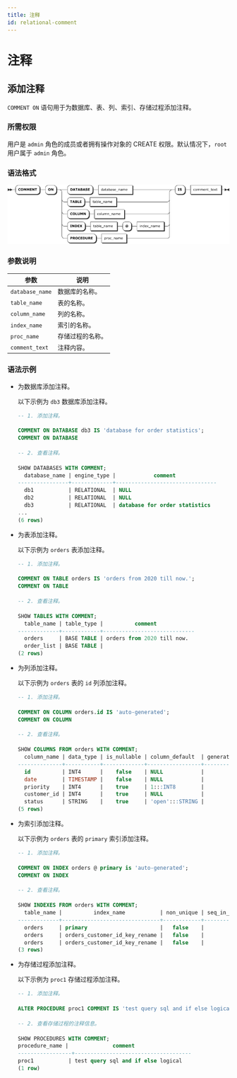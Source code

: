 ```yaml
---
title: 注释
id: relational-comment
---
```


# 注释

## 添加注释

`COMMENT ON` 语句用于为数据库、表、列、索引、存储过程添加注释。

### 所需权限

用户是 `admin` 角色的成员或者拥有操作对象的 CREATE 权限。默认情况下，`root` 用户属于 `admin` 角色。

### 语法格式

![](../../../static/sql-reference/addcomment.png)

### 参数说明

| 参数 | 说明 |
| --- | --- |
| `database_name` | 数据库的名称。 |
| `table_name` | 表的名称。 |
| `column_name` |列的名称。 |
| `index_name` | 索引的名称。 |
| `proc_name` | 存储过程的名称。|
| `comment_text` | 注释内容。 |

### 语法示例

- 为数据库添加注释。

    以下示例为 `db3` 数据库添加注释。

    ```sql
    -- 1. 添加注释。

    COMMENT ON DATABASE db3 IS 'database for order statistics';
    COMMENT ON DATABASE

    -- 2. 查看注释。

    SHOW DATABASES WITH COMMENT;
      database_name | engine_type |            comment
    ----------------+-------------+--------------------------------
      db1           | RELATIONAL  | NULL
      db2           | RELATIONAL  | NULL
      db3           | RELATIONAL  | database for order statistics
    ...
    (6 rows)
    ```

- 为表添加注释。

    以下示例为 `orders` 表添加注释。

    ```sql
    -- 1. 添加注释。

    COMMENT ON TABLE orders IS 'orders from 2020 till now.';
    COMMENT ON TABLE

    -- 2. 查看注释。

    SHOW TABLES WITH COMMENT;
      table_name | table_type |          comment
    -------------+------------+-----------------------------
      orders     | BASE TABLE | orders from 2020 till now.
      order_list | BASE TABLE |
    (2 rows)
    ```

- 为列添加注释。

    以下示例为 `orders` 表的 `id` 列添加注释。

    ```sql
    -- 1. 添加注释。

    COMMENT ON COLUMN orders.id IS 'auto-generated';
    COMMENT ON COLUMN

    -- 2. 查看注释。

    SHOW COLUMNS FROM orders WITH COMMENT;
      column_name | data_type | is_nullable | column_default  | generation_expression |                 indices                 | is_hidden | is_tag |    comment
    --------------+-----------+-------------+-----------------+-----------------------+-----------------------------------------+-----------+--------+-----------------
      id          | INT4      |    false    | NULL            |                       | {primary,orders_customer_id_key_rename} |   false   | false  | auto-generated
      date        | TIMESTAMP |    false    | NULL            |                       | {}                                      |   false   | false  | NULL
      priority    | INT4      |    true     | 1:::INT8        |                       | {}                                      |   false   | false  | NULL
      customer_id | INT4      |    true     | NULL            |                       | {orders_customer_id_key_rename}         |   false   | false  | NULL
      status      | STRING    |    true     | 'open':::STRING |                       | {}                                      |   false   | false  | NULL
    (5 rows)
    ```

- 为索引添加注释。

    以下示例为 `orders` 表的 `primary` 索引添加注释。

    ```sql
    -- 1. 添加注释。

    COMMENT ON INDEX orders @ primary is 'auto-generated';
    COMMENT ON INDEX

    -- 2. 查看注释。

    SHOW INDEXES FROM orders WITH COMMENT;
      table_name |          index_name           | non_unique | seq_in_index | column_name | direction | storing | implicit |    comment
    -------------+-------------------------------+------------+--------------+-------------+-----------+---------+----------+-----------------
      orders     | primary                       |   false    |            1 | id          | ASC       |  false  |  false   | auto-generated
      orders     | orders_customer_id_key_rename |   false    |            1 | customer_id | ASC       |  false  |  false   | NULL
      orders     | orders_customer_id_key_rename |   false    |            2 | id          | ASC       |  false  |   true   | NULL
    (3 rows)
    ```

- 为存储过程添加注释。

    以下示例为 `proc1` 存储过程添加注释。

    ```sql
    -- 1. 添加注释。

    ALTER PROCEDURE proc1 COMMENT IS 'test query sql and if else logical';

    -- 2. 查看存储过程的注释信息。

    SHOW PROCEDURES WITH COMMENT;
    procedure_name |              comment
    -----------------+-------------------------------------
    proc1           | test query sql and if else logical
    (1 row)
    ```